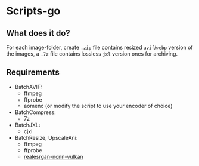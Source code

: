 # Scripts-go

## What does it do?
For each image-folder, create `.zip` file contains resized `avif`/`webp` version of the images, a `.7z` file contains lossless `jxl` version ones for archiving.

## Requirements
- BatchAVIF:
  - ffmpeg
  - ffprobe
  - aomenc (or modify the script to use your encoder of choice)
- BatchCompress:
  - 7z
- BatchJXL:
  - cjxl
- BatchResize, UpscaleAni:
  - ffmpeg
  - ffprobe
  - [realesrgan-ncnn-vulkan](https://github.com/xinntao/Real-ESRGAN)
